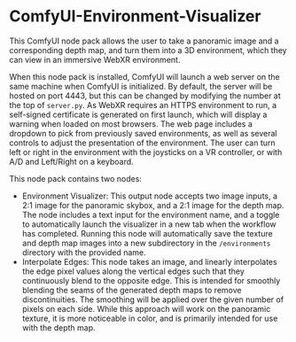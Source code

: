 # ComfyUI-Environment-Visualizer
This ComfyUI node pack allows the user to take a panoramic image and a corresponding depth map, and turn them into a 3D environment, which they can view in an immersive WebXR environment.

When this node pack is installed, ComfyUI will launch a web server on the same machine when ComfyUI is initialized. By default, the server will be hosted on port 4443, but this can be changed by modifying the number at the top of `server.py`. As WebXR requires an HTTPS environment to run, a self-signed certificate is generated on first launch, which will display a warning when loaded on most browsers. The web page includes a dropdown to pick from previously saved environments, as well as several controls to adjust the presentation of the environment. The user can turn left or right in the environment with the joysticks on a VR controller, or with A/D and Left/Right on a keyboard.

This node pack contains two nodes:
- Environment Visualizer: This output node accepts two image inputs, a 2:1 image for the panoramic skybox, and a 2:1 image for the depth map. The node includes a text input for the environment name, and a toggle to automatically launch the visualizer in a new tab when the workflow has completed. Running this node will automatically save the texture and depth map images into a new subdirectory in the `/environments` directory with the provided name.
- Interpolate Edges: This node takes an image, and linearly interpolates the edge pixel values along the vertical edges such that they continuously blend to the opposite edge. This is intended for smoothly blending the seams of the generated depth maps to remove discontinuities. The smoothing will be applied over the given number of pixels on each side. While this approach will work on the panoramic texture, it is more noticeable in color, and is primarily intended for use with the depth map.